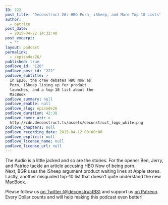 ```yaml
---
ID: 222
post_title: 'Deconstruct 26: HBO Porn, iSheep, and More Top 10 Lists'
author:
  - patrice
post_date:
  - 2015-04-22 14:32:40
post_excerpt:
  - ""
layout: podcast
permalink:
  - /episode/26/
published: true
podlove_id: "120"
podlove_post_id: "222"
podlove_subtitle: >
  In Ep26, the crew debates HBO Now as
  Porn, iSheep lining up for product
  launches, and a top-10 list about the
  MacBook
podlove_summary: null
podlove_enable: null
podlove_slug: episode26
podlove_duration: 42:38
podlove_cover_art: >
  http://cdn.deconstruct.tv/assets/deconstruct_logo_white.png
podlove_chapters: null
podlove_recording_date: 2015-04-12 00:00:00
podlove_explicit: null
podlove_license_name: null
podlove_license_url: null
---
```

<p>The Audio is a little jacked and so are the stories.  For the opener Ben, Jerry, and Patrice tackle an article accusing HBO Now of being porn. <br />Next, BGR uses the iSheep argument product waiting lines at Apple stores. <br />Lastly, another misguided top-10 list that doesn’t quite understand the new MacBook.</p>
<p>Please follow us <a href="http://twitter.com/deconstructBS">on Twitter (@deconstructBS)</a> and support us <a href="http://patreon.com/deconstruct">on Patreon</a>. Every Dollar counts and will help making this podcast even better!
</p>